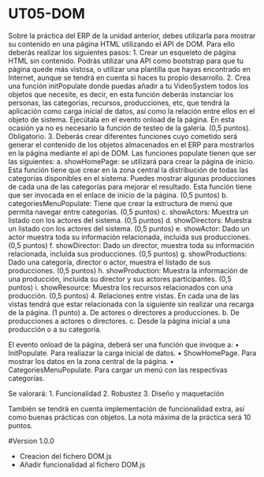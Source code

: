 # UT05-DOM

Sobre la práctica del ERP de la unidad anterior, debes utilizarla para mostrar su contenido en una página HTML utilizando el API de DOM. Para ello deberás realizar los siguientes pasos:
    1. Crear un esqueleto de página HTML sin contenido. Podrás utilizar una API como bootstrap para que tu página quede más vistosa, o utilizar una plantilla que hayas encontrado en Internet, aunque se tendrá en cuenta si haces tu propio desarrollo.
    2. Crea una función initPopulate donde puedas añadir a tu VideoSystem todos los objetos que necesite, es decir, en esta función deberás instanciar los personas, las categorías, recursos, producciones, etc, que tendrá la aplicación como carga inicial de datos, así como la relación entre ellos en el objeto de sistema. Ejecútala en el evento onload de la página. En esta ocasión ya no es necesario la función de testeo de la galería. (0,5 puntos). Obligatorio.
    3. Deberás crear diferentes funciones cuyo cometido será generar el contenido de los objetos almacenados en el ERP para mostrarlos en la página mediante el api de DOM. Las funciones populate tienen que ser las siguientes:
        a. showHomePage: se utilizará para crear la página de inicio. Esta función tiene que crear en la zona central la distribución de todas las categorías disponibles en el sistema.
        Puedes mostrar algunas producciones de cada una de las categorías para mejorar el resultado.
        Esta función tiene que ser invocada en el enlace de inicio de la página. (0,5 puntos)
        b. categoriesMenuPopulate: Tiene que crear la estructura de menú que permita navegar entre categorías. (0,5 puntos)
        c. showActors: Muestra un listado con los actores del sistema. (0,5 puntos)
        d. showDirectors: Muestra un listado con los actores del sistema. (0,5 puntos)
        e. showActor: Dado un actor muestra toda su información relacionada, incluida sus producciones. (0,5 puntos)
        f. showDirector: Dado un director, muestra toda su información relacionada, incluida sus producciones. (0,5 puntos)
        g. showProductions: Dado una categoría, director o actor, muestra el listado de sus producciones. (0,5 puntos)
        h. showProduction: Muestra la información de una producción, incluida su director y sus actores participantes. (0,5 puntos)
        i. showResource: Muestra los recursos relacionados con una producción. (0,5 puntos)
    4. Relaciones entre vistas. En cada una de las vistas tendrá que estar relacionada con la siguiente sin realizar una recarga de la página. (1 punto)
        a. De actores o directores a producciones.
        b. De producciones a actores o directores.
    c. Desde la página inicial a una producción o a su categoría.

El evento onload de la página, deberá ser una función que invoque a:
    • InitPopulate. Para realiazar la carga inicial de datos.
    • ShowHomePage. Para mostrar los datos en la zona central de la página.
    • CategoriesMenuPopulate. Para cargar un menú con las respectivas categorías.

Se valorará:
    1. Funcionalidad
    2. Robustez
    3. Diseño y maquetación

También se tendrá en cuenta implementación de funcionalidad extra, así como buenas prácticas con objetos.
La nota máxima de la práctica será 10 puntos.

#Version 1.0.0
 - Creacion del fichero DOM.js
 - Añadir funcionalidad al fichero DOM.js